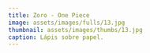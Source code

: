 ```yaml
---
title: Zoro - One Piece
image: assets/images/fulls/13.jpg
thumbnail: assets/images/thumbs/13.jpg
caption: Lápis sobre papel.
---
```

